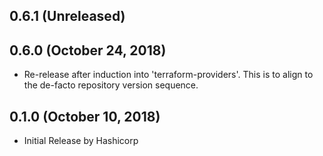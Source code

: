 ## 0.6.1 (Unreleased)

## 0.6.0 (October 24, 2018)

- Re-release after induction into 'terraform-providers'. This is to align to the de-facto repository version sequence.

## 0.1.0 (October 10, 2018)

- Initial Release by Hashicorp

